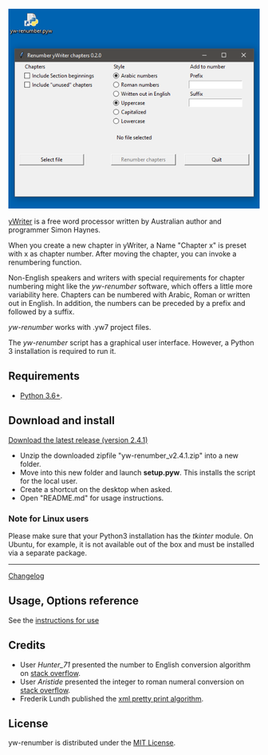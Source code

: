 ![screenshot](Screenshots/form01.png)

[yWriter](http://spacejock.com/yWriter7.html) is a free word processor written by Australian author and programmer Simon Haynes. 

When you create a new chapter in yWriter, a Name "Chapter x" is preset with x as chapter number. After moving the chapter, you can invoke a renumbering function. 

Non-English speakers and writers with special requirements for chapter numbering might like the *yw-renumber* software, which offers a little more variability here. Chapters can be numbered with Arabic, Roman or written out in English. In addition, the numbers can be preceded by a prefix and followed by a suffix.

*yw-renumber* works with .yw7 project files. 

The *yw-renumber* script has a graphical user interface. However, a Python 3 installation is required to run it.

## Requirements

- [Python 3.6+](https://www.python.org). 

## Download and install

[Download the latest release (version 2.4.1)](https://raw.githubusercontent.com/peter88213/yw-renumber/main/dist/yw-renumber_v2.4.1.zip)

- Unzip the downloaded zipfile "yw-renumber_v2.4.1.zip" into a new folder.
- Move into this new folder and launch **setup.pyw**. This installs the script for the local user.
- Create a shortcut on the desktop when asked.
- Open "README.md" for usage instructions.

### Note for Linux users

Please make sure that your Python3 installation has the *tkinter* module. On Ubuntu, for example, it is not available out of the box and must be installed via a separate package. 

------------------------------------------------------------------

[Changelog](changelog)

## Usage, Options reference

See the [instructions for use](usage)


## Credits

- User *Hunter_71* presented the number to English conversion algorithm on [stack overflow](https://stackoverflow.com/a/51849443).
- User *Aristide* presented the integer to roman numeral conversion on [stack overflow](https://stackoverflow.com/a/47713392).
- Frederik Lundh published the [xml pretty print algorithm](http://effbot.org/zone/element-lib.htm#prettyprint).

## License

yw-renumber is distributed under the [MIT
License](http://www.opensource.org/licenses/mit-license.php).

